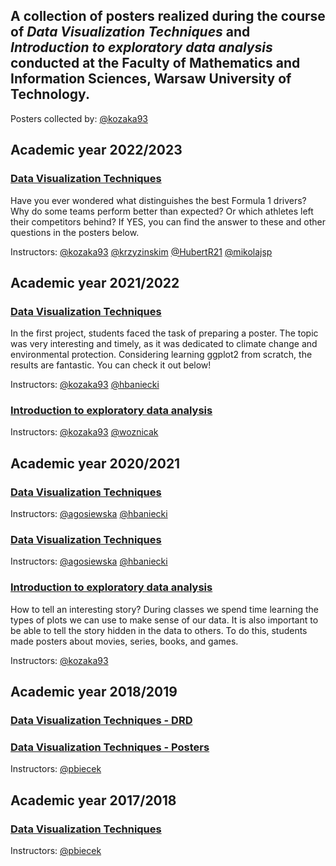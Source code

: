 

## A collection of posters realized during the course of *Data Visualization Techniques* and *Introduction to exploratory data analysis* conducted at the Faculty of Mathematics and Information Sciences, Warsaw University of Technology.

Posters collected by: [@kozaka93](https://github.com/kozaka93) 

## Academic year 2022/2023
### [Data Visualization Techniques](https://github.com/MI2-Education/posters/tree/main/2022-2023/DataVisualizationTechniques)

Have you ever wondered what distinguishes the best Formula 1 drivers? Why do some teams perform better than expected? Or which athletes left their competitors behind? If YES, you can find the answer to these and other questions in the posters below.

Instructors: [@kozaka93](https://github.com/kozaka93) [@krzyzinskim](https://github.com/krzyzinskim) [@HubertR21](https://github.com/HubertR21) [@mikolajsp](https://github.com/mikolajsp)

## Academic year 2021/2022
### [Data Visualization Techniques](https://github.com/MI2-Education/posters/tree/main/2021-2022/DataVisualizationTechniques)

In the first project, students faced the task of preparing a poster. The topic was very interesting and timely, as it was dedicated to climate change and environmental protection. Considering learning ggplot2 from scratch, the results are fantastic. You can check it out below!

Instructors: [@kozaka93](https://github.com/kozaka93) [@hbaniecki](https://github.com/hbaniecki)

### [Introduction to exploratory data analysis](https://github.com/MI2-Education/posters/tree/main/2021-2022/ExploratoryDataAnalysis)



Instructors: [@kozaka93](https://github.com/kozaka93) [@woznicak](https://github.com/woznicak)


## Academic year 2020/2021
### [Data Visualization Techniques](https://github.com/MI2-Education/posters/tree/main/2020-2021/DataVisualizationTechniques/P1)


Instructors: [@agosiewska](https://github.com/agosiewska) [@hbaniecki](https://github.com/hbaniecki)

### [Data Visualization Techniques](https://github.com/MI2-Education/posters/tree/main/2020-2021/DataVisualizationTechniques/P2)


Instructors: [@agosiewska](https://github.com/agosiewska) [@hbaniecki](https://github.com/hbaniecki)


### [Introduction to exploratory data analysis](https://github.com/MI2-Education/posters/tree/main/2020-2021/ExploratoryDataAnalysis)

How to tell an interesting story? During classes we spend time learning the types of plots we can use to make sense of our data. It is also important to be able to tell the story hidden in the data to others. To do this, students made posters about movies, series, books, and games.

Instructors: [@kozaka93](https://github.com/kozaka93) 


## Academic year 2018/2019
### [Data Visualization Techniques - DRD](https://github.com/MI2-Education/posters/tree/main/2018-2019/DataVisualizationTechniques/P-DRD)

### [Data Visualization Techniques - Posters](https://github.com/MI2-Education/posters/tree/main/2018-2019/DataVisualizationTechniques/P-DRD)

Instructors: [@pbiecek](https://github.com/pbiecek) 


## Academic year 2017/2018
### [Data Visualization Techniques](https://github.com/MI2-Education/posters/tree/main/2017-2018/DataVisualizationTechniques/)

Instructors: [@pbiecek](https://github.com/pbiecek) 

